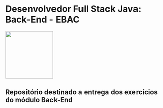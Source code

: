 # Desenvolvedor Full Stack Java: Back-End - EBAC   
<img src="https://i.postimg.cc/3xbR5F7H/rounded-in-photoretrica.png" width="150">

## Repositório destinado a entrega dos exercícios do módulo Back-End
